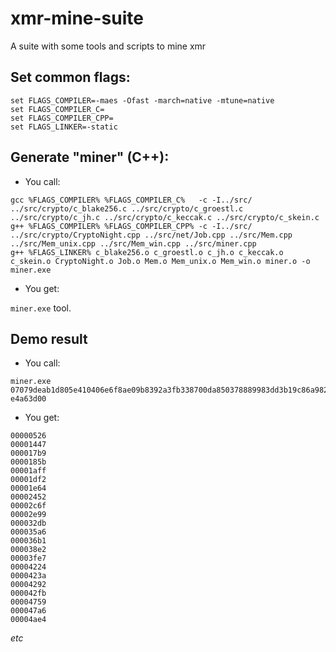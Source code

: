 # xmr-mine-suite
A suite with some tools and scripts to mine xmr

## Set common flags:

```
set FLAGS_COMPILER=-maes -Ofast -march=native -mtune=native
set FLAGS_COMPILER_C=
set FLAGS_COMPILER_CPP=
set FLAGS_LINKER=-static
```

## Generate "miner" (C++):

* You call:

```
gcc %FLAGS_COMPILER% %FLAGS_COMPILER_C%   -c -I../src/ ../src/crypto/c_blake256.c ../src/crypto/c_groestl.c ../src/crypto/c_jh.c ../src/crypto/c_keccak.c ../src/crypto/c_skein.c
g++ %FLAGS_COMPILER% %FLAGS_COMPILER_CPP% -c -I../src/ ../src/crypto/CryptoNight.cpp ../src/net/Job.cpp ../src/Mem.cpp ../src/Mem_unix.cpp ../src/Mem_win.cpp ../src/miner.cpp
g++ %FLAGS_LINKER% c_blake256.o c_groestl.o c_jh.o c_keccak.o c_skein.o CryptoNight.o Job.o Mem.o Mem_unix.o Mem_win.o miner.o -o miner.exe
```

* You get:

`miner.exe` tool.

## Demo result

* You call:

```
miner.exe 07079deab1d805e410406e6f8ae09b8392a3fb338700da850378889983dd3b19c86a9822219cfc0000000047fe7a15a44870c21862e6e96eab0208ce79a8f5bff4cd2469dc94ccdbe6485b02 e4a63d00
```

* You get:

```
00000526
00001447
000017b9
0000185b
00001aff
00001df2
00001e64
00002452
00002c6f
00002e99
000032db
000035a6
000036b1
000038e2
00003fe7
00004224
0000423a
00004292
000042fb
00004759
000047a6
00004ae4
```
*etc*

